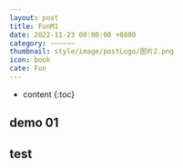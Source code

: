 ```yaml
---
layout: post
title: FunM1
date: 2022-11-23 00:00:00 +0800
category: ~~~~~~
thumbnail: style/image/postLogo/图片2.png
icon: book
cate: Fun
---
```



* content
{:toc}

## demo 01

<div id="canva_container" style="width:100%;"></div>
<!-- <script src="../jsfun/ploter.js"></script> -->
<script src="{{ '/jsfun/ideaSampler.js' | prepend: site.baseurl    }}   "></script>
<script>
// add_game_canvas_to_container("canva_container")
get_element_table( "{{ '/jsfun/idea_element.md' | prepend: site.baseurl    }}   " )
</script>



## test

